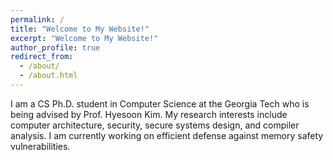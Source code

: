 ```yaml
---
permalink: /
title: "Welcome to My Website!"
excerpt: "Welcome to My Website!"
author_profile: true
redirect_from: 
  - /about/
  - /about.html
---
```


I am a CS Ph.D. student in Computer Science at the Georgia Tech who is being advised by Prof. Hyesoon Kim.
My research interests include computer architecture, security, secure systems design, and compiler analysis.
I am currently working on efficient defense against memory safety vulnerabilities.
